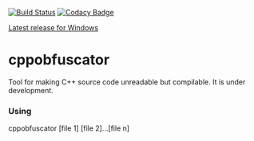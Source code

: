 [![Build Status](https://travis-ci.org/ilyayunkin/cppobfuscator.svg)](https://travis-ci.org/ilyayunkin/cppobfuscator)
[![Codacy Badge](https://api.codacy.com/project/badge/Grade/e651abca268b4b19a903bd940586c8c2)](https://www.codacy.com/app/ilya.yunkin/cppobfuscator?utm_source=github.com&amp;utm_medium=referral&amp;utm_content=ilyayunkin/cppobfuscator&amp;utm_campaign=Badge_Grade)

[Latest release for Windows](https://github.com/ilyayunkin/cppobfuscator/releases/latest)
# cppobfuscator
Tool for making C++ source code unreadable but compilable. It is under development. 

### Using
cppobfuscator [file 1] [file 2]...[file n]
